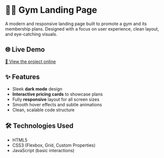 # 🏋️‍♂️ Gym Landing Page

A modern and responsive landing page built to promote a gym and its membership plans. Designed with a focus on user experience, clean layout, and eye-catching visuals.

## 🌐 Live Demo

[🔗 View the project online](https://calebjt7.github.io/gym/)

## ✨ Features

- Sleek **dark mode** design
- **Interactive pricing cards** to showcase plans
- Fully **responsive** layout for all screen sizes
- Smooth hover effects and subtle animations
- Clean, scalable code structure

## 🛠️ Technologies Used

- HTML5
- CSS3 (Flexbox, Grid, Custom Properties)
- JavaScript (basic interactions)


